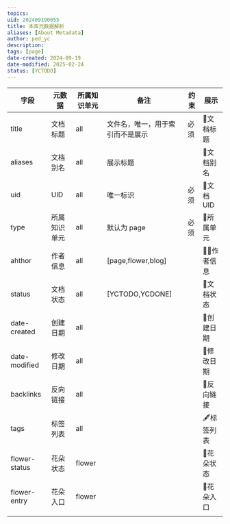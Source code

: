 ```yaml
---
topics: 
uid: 202409190055
title: 本库元数据解析
aliases: [About Metadata]
author: ped_yc
description: 
tags: [page]
date-created: 2024-09-19
date-modified: 2025-02-24
status: [YCTODO]
---
```


| 字段            | 元数据    | 所属知识单元 | 备注                 | 约束  | 展示       |
| ------------- | ------ | ------ | ------------------ | --- | -------- |
| title         | 文档标题   | all    | 文件名，唯一，用于索引而不是展示   | 必须  | 💙文档标题   |
| aliases       | 文档别名   | all    | 展示标题               |     | 💙文档别名   |
| uid           | UID    | all    | 唯一标识               | 必须  | 💙文档 UID |
| type          | 所属知识单元 | all    | 默认为 page           | 必须  | 💙所属单元   |
| ahthor        | 作者信息   | all    | [page,flower,blog] |     | 🙇‍♂作者信息 |
| status        | 文档状态   | all    | [YCTODO,YCDONE]    |     | 🌱文档状态   |
| date-created  | 创建日期   | all    |                    |     | 📅创建日期   |
| date-modified | 修改日期   | all    |                    |     | 📅修改日期   |
| backlinks     | 反向链接   | all    |                    |     | 🔗反向链接   |
| tags          | 标签列表   | all    |                    |     | 🖋标签列表   |
| flower-status | 花朵状态   | flower |                    |     | 🌻花朵状态   |
| flower-entry  | 花朵入口   | flower |                    |     | 🌻花朵入口   |
|               |        |        |                    |     |          |
